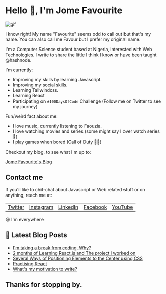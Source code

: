 # Hello 👋, I'm Jome Favourite

![gif](https://jomefavourite.github.io/Images/gif.gif)

I know right! My name "Favourite" seems odd to call out but that's my name. You can also call me Favour but I prefer my original name.

I'm a Computer Science student based at Nigeria, interested with Web Technologies.
I write to share the little I think I know or have been taught @hashnode.

I'm currently:

- Improving my skills by learning Javascript.
- Improving my social skills.
- Learning Tailwindcss.
- Learning React
- Participating on `#100DaysOfCode` Challenge (Follow me on Twitter to see my journey)

Fun/weird fact about me:

- I love music, currently listening to Faouzia.
- I love watching movies and series (some might say I over watch series 😬)
- I play games when bored (Call of Duty 🦸‍♂️)

Checkout my blog, to see what I'm up to:

[Jome Favourite's Blog](https://favouritejome.hashnode.dev/)

## Contact me

If you'll like to chit-chat about Javascript or Web related stuff or on anything, reach me at:

||||||
|-----|--------------------|--|--|--|
|[Twitter](https://twitter.com/FavouriteJome1)|[Instagram](https://www.instagram.com/jomefavourite/)|[LinkedIn](https://www.linkedin.com/in/jome-favourite-677766184/)|[Facebook](https://web.facebook.com/jome.favourite)|[YouTube](https://www.youtube.com/channel/UCpu-k4b78gcbMqxVARdTw4g?view_as=subscriber)|


😆 I'm everywhere

## 📖 Latest Blog Posts

<!-- BLOG-POST-LIST:START -->
- [I'm taking a break from coding, Why?](https://favouritejome.hashnode.dev/im-taking-a-break-from-coding-why)
- [2 months of Learning React.js and The project I worked on](https://favouritejome.hashnode.dev/2-months-of-learning-reactjs-and-the-project-i-worked-on)
- [Several Ways of Positioning Elements to the Center using  CSS](https://favouritejome.hashnode.dev/several-ways-of-positioning-elements-to-the-center-using-css)
- [Practising React](https://favouritejome.hashnode.dev/practising-react)
- [What's my motivation to write?](https://favouritejome.hashnode.dev/whats-my-motivation-to-write)
<!-- BLOG-POST-LIST:END -->

## Thanks for stopping by.

<!--
- 👯 I’m looking to collaborate on ...
- 🤔 I’m looking for help with ...
- 💬 Ask me about ...
- 📫 How to reach me: ...
- 😄 Pronouns: ...
- ⚡ Fun fact: ...
-->

